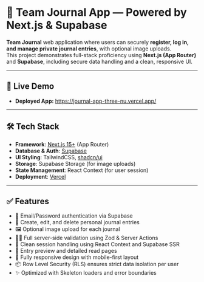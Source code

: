 # 📘 Team Journal App — Powered by Next.js & Supabase

**Team Journal** web application where users can securely **register, log in, and manage private journal entries**, with optional image uploads.  
This project demonstrates full-stack proficiency using **Next.js (App Router)** and **Supabase**, including secure data handling and a clean, responsive UI.

---

## 🚀 Live Demo

- **Deployed App:** https://journal-app-three-nu.vercel.app/

---

## 🛠 Tech Stack

- **Framework**: [Next.js 15+](https://nextjs.org) (App Router)
- **Database & Auth**: [Supabase](https://supabase.com)
- **UI Styling**: TailwindCSS, [shadcn/ui](https://ui.shadcn.com)
- **Storage**: Supabase Storage (for image uploads)
- **State Management**: React Context (for user session)
- **Deployment**: [Vercel](https://vercel.com)

---

## ✅ Features

- 🔐 Email/Password authentication via Supabase
- 📝 Create, edit, and delete personal journal entries
- 🖼 Optional image upload for each journal
- 🧑‍💻 Full server-side validation using Zod & Server Actions
- 🧠 Clean session handling using React Context and Supabase SSR
- 🧾 Entry preview and detailed read pages
- 📱 Fully responsive design with mobile-first layout
- 📦 Row Level Security (RLS) ensures strict data isolation per user
- ✨ Optimized with Skeleton loaders and error boundaries
